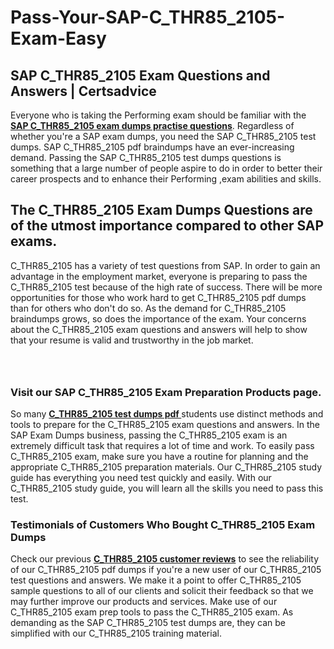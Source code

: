 # Pass-Your-SAP-C_THR85_2105-Exam-Easy
<h2><strong>SAP C_THR85_2105 Exam Questions and Answers | Certsadvice</strong></h2> <p>Everyone who is taking the Performing exam should be familiar with the <a href="http://www.certsadvice.com/sap/c_thr85_2105-practice-questions"><strong>SAP C_THR85_2105 exam dumps practise questions</strong></a>. Regardless of whether you&#39;re a SAP exam dumps, you need the SAP C_THR85_2105 test dumps. SAP C_THR85_2105 pdf braindumps have an ever-increasing demand. Passing the SAP C_THR85_2105 test dumps questions is something that a large number of people aspire to do in order to better their career prospects and to enhance their Performing ,exam abilities and skills.</p> <h2><strong>The C_THR85_2105 Exam Dumps Questions are of the utmost importance compared to other SAP exams.</strong></h2> <p>C_THR85_2105 has a variety of test questions from SAP. In order to gain an advantage in the employment market, everyone is preparing to pass the C_THR85_2105 test because of the high rate of success. There will be more opportunities for those who work hard to get C_THR85_2105 pdf dumps than for others who don&#39;t do so. As the demand for C_THR85_2105 braindumps grows, so does the importance of the exam. Your concerns about the C_THR85_2105 exam questions and answers will help to show that your resume is valid and trustworthy in the job market.</p> <p><a href="http://www.certsadvice.com/sap/c_thr85_2105-practice-questions" style="display: block; padding: 1em 0; text-align: center; "><img alt="" src="https://1.bp.blogspot.com/-RUOr8Wn-CRk/YUYAxC8kcHI/AAAAAAAAAnw/F7BbdI3tw8QDj5z8iX0vQAioQzKiUxduwCLcBGAsYHQ/s0/unnamed.jpg" /></a></p> <h3><strong>Visit our SAP C_THR85_2105 Exam Preparation Products page.</strong></h3> <p>So many <a href="http://www.certsadvice.com/sap/c_thr85_2105-practice-questions"><strong>C_THR85_2105 test dumps pdf </strong></a>students use distinct methods and tools to prepare for the C_THR85_2105 exam questions and answers. In the SAP Exam Dumps business, passing the C_THR85_2105 exam is an extremely difficult task that requires a lot of time and work. To easily pass C_THR85_2105 exam, make sure you have a routine for planning and the appropriate C_THR85_2105 preparation materials. Our C_THR85_2105 study guide has everything you need test quickly and easily. With our C_THR85_2105 study guide, you will learn all the skills you need to pass this test.</p> <h3><strong>Testimonials of Customers Who Bought C_THR85_2105 Exam Dumps</strong></h3> <p>Check our previous <a href="http://www.certsadvice.com/sap/c_thr85_2105-practice-questions"><strong>C_THR85_2105 customer reviews</strong></a> to see the reliability of our C_THR85_2105 pdf dumps if you&#39;re a new user of our C_THR85_2105 test questions and answers. We make it a point to offer C_THR85_2105 sample questions to all of our clients and solicit their feedback so that we may further improve our products and services. Make use of our C_THR85_2105 exam prep tools to pass the C_THR85_2105 exam. As demanding as the SAP C_THR85_2105 test dumps are, they can be simplified with our C_THR85_2105 training material.</p>
